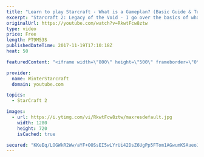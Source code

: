```yaml
---
title: "Learn to play Starcraft - What is a Gameplan? (Basic Guide & Tutorial)"
excerpt: "Starcraft 2: Legacy of the Void - I go over the basics of what a gameplan in starcraft 2 is and how to put one together.  Note this is not a guide on WHAT gameplan you should be using as each race!"
originalUrl: https://youtube.com/watch?v=RkwtFcw8ztw
type: video
price: Free
length: PT9M53S
publishedDateTime: 2017-11-19T17:10:18Z
heat: 50

featuredContent: "<iframe width=\"800\" height=\"500\" frameborder=\"0\" src=\"https://www.youtube.com/embed/RkwtFcw8ztw\" allow=\"accelerometer; autoplay; encrypted-media; gyroscope; picture-in-picture\" allowfullscreen></iframe>"

provider:
  name: WinterStarcraft
  domain: youtube.com

topics:
  - StarCraft 2

images:
  - url: https://i.ytimg.com/vi/RkwtFcw8ztw/maxresdefault.jpg
    width: 1280
    height: 720
    isCached: true

secured: "KKeEq/LOGWkR2Ww/aYF+OOSsEI5wLYrUi42DsZ6UgPp5FTom1AGwumKSAueoJNlx7YdPOchTjWlM50t6X6itde+t/vW7nviE3b0LDCM4pg6S9g7NZ38ahK1f3xJzan8W/6x/0jnJjWXzcKX8Ce5EKks8VyqcAZoQkp64qUznI5N0EZoAbwFRiQLBQAu3wy8Gcli5c8CeZJ5wIIF3HSrGsCXSwPGMcCrix0ddZiv0ktbVX3iPkzqyHfwkP//p288RDC/tRCJqvVKxIFbYWegBPGNJ6qWIPKQNlVQgou4vzC9zMxtb6F9LVg88IJ7Z+dIJ1LgoOJjWOxj0eyESINpBbiMtXN4UXadVI9rZ0OtOW2wcuxYBOwWsf4mf0Jvx3E1f3XguywrwOSd7SE3WHRy2Uvm1ymJ0yUQ+u0upkjAOeok=;3UYq4auEWDTGyOx+fkn9dA=="
---
```


